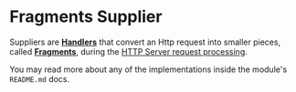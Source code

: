 # Fragments Supplier
Suppliers are [**Handlers**](https://github.com/Knotx/knotx-server-http/tree/master/api#routing-handlers)
that convert an Http request into smaller pieces, called [**Fragments**](https://github.com/Knotx/knotx-fragments/tree/master/handler/api#knotx-fragment-api),
during the [HTTP Server request processing](https://github.com/Knotx/knotx-server-http#how-does-it-work).

You may read more about any of the implementations inside the module's `README.md` docs.